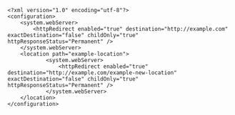     <?xml version="1.0" encoding="utf-8"?>
    <configuration>
        <system.webServer>
            <httpRedirect enabled="true" destination="http://example.com" exactDestination="false" childOnly="true" httpResponseStatus="Permanent" />
        </system.webServer>
        <location path="example-location">
                <system.webServer>
                    <httpRedirect enabled="true" destination="http://example.com/example-new-location"  exactDestination="false" childOnly="true" httpResponseStatus="Permanent" />
                </system.webServer>
        </location>
    </configuration>
